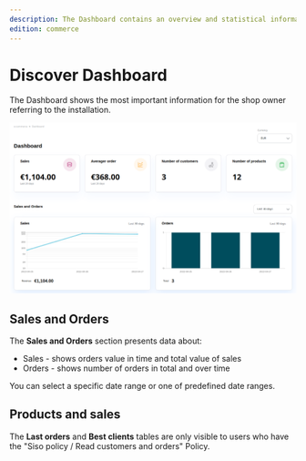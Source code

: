 ```yaml
---
description: The Dashboard contains an overview and statistical information about your shop.
edition: commerce
---
```


# Discover Dashboard

The Dashboard shows the most important information for the shop owner referring to the installation.

![](img/commerce_cockpit.png)

## Sales and Orders

The **Sales and Orders** section presents data about:

- Sales - shows orders value in time and total value of sales
- Orders - shows number of orders in total and over time

You can select a specific date range or one of predefined date ranges.

## Products and sales

The **Last orders** and **Best clients** tables are only visible to users who have the "Siso policy / Read customers and orders" Policy.
